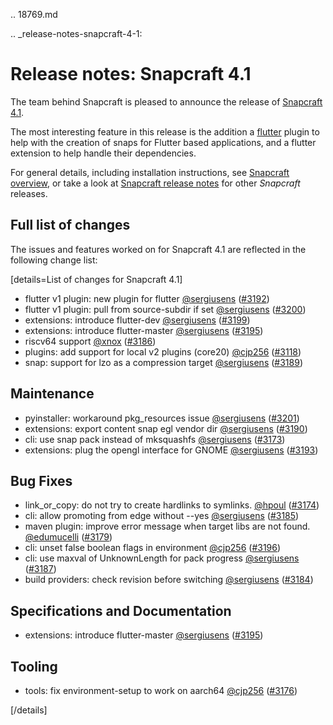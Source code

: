 .. 18769.md

.. _release-notes-snapcraft-4-1:

# Release notes: Snapcraft 4.1

The team behind Snapcraft is pleased to announce the release of [Snapcraft 4.1](https://github.com/snapcore/snapcraft/releases/tag/4.1).

The most interesting feature in this release is the addition a [flutter](/t/the-flutter-plugin/18746) plugin to help with the creation of snaps for Flutter based applications, and a flutter extension to help handle their dependencies.

For general details, including installation instructions, see [Snapcraft overview](/t/snapcraft-overview/8940), or take a look at [Snapcraft release notes](/t/snapcraft-release-notes/10721) for other *Snapcraft* releases.

## Full list of changes

The issues and features worked on for Snapcraft 4.1 are reflected in the following change list:

[details=List of changes for Snapcraft 4.1]
</br>

-   flutter v1 plugin: new plugin for flutter [@sergiusens](https://github.com/sergiusens) ([#3192](https://github.com/snapcore/snapcraft/pull/3192))
-   flutter v1 plugin: pull from source-subdir if set [@sergiusens](https://github.com/sergiusens) ([#3200](https://github.com/snapcore/snapcraft/pull/3200))
-   extensions: introduce flutter-dev [@sergiusens](https://github.com/sergiusens) ([#3199](https://github.com/snapcore/snapcraft/pull/3199))
-   extensions: introduce flutter-master [@sergiusens](https://github.com/sergiusens) ([#3195](https://github.com/snapcore/snapcraft/pull/3195))
-   riscv64 support [@xnox](https://github.com/xnox) ([#3186](https://github.com/snapcore/snapcraft/pull/3186))
-   plugins: add support for local v2 plugins (core20) [@cjp256](https://github.com/cjp256) ([#3118](https://github.com/snapcore/snapcraft/pull/3118))
-   snap: support for lzo as a compression target [@sergiusens](https://github.com/sergiusens) ([#3189](https://github.com/snapcore/snapcraft/pull/3189))

Maintenance
-----------

-   pyinstaller: workaround pkg_resources issue [@sergiusens](https://github.com/sergiusens) ([#3201](https://github.com/snapcore/snapcraft/pull/3201))
-   extensions: export content snap egl vendor dir [@sergiusens](https://github.com/sergiusens) ([#3190](https://github.com/snapcore/snapcraft/pull/3190))
-   cli: use snap pack instead of mksquashfs [@sergiusens](https://github.com/sergiusens) ([#3173](https://github.com/snapcore/snapcraft/pull/3173))
-   extensions: plug the opengl interface for GNOME [@sergiusens](https://github.com/sergiusens) ([#3193](https://github.com/snapcore/snapcraft/pull/3193))

Bug Fixes
---------

-   link_or_copy: do not try to create hardlinks to symlinks. [@hpoul](https://github.com/hpoul) ([#3174](https://github.com/snapcore/snapcraft/pull/3174))
-   cli: allow promoting from edge without --yes [@sergiusens](https://github.com/sergiusens) ([#3185](https://github.com/snapcore/snapcraft/pull/3185))
-   maven plugin: improve error message when target libs are not found. [@edumucelli](https://github.com/edumucelli) ([#3179](https://github.com/snapcore/snapcraft/pull/3179))
-   cli: unset false boolean flags in environment [@cjp256](https://github.com/cjp256) ([#3196](https://github.com/snapcore/snapcraft/pull/3196))
-   cli: use maxval of UnknownLength for pack progress [@sergiusens](https://github.com/sergiusens) ([#3187](https://github.com/snapcore/snapcraft/pull/3187))
-   build providers: check revision before switching [@sergiusens](https://github.com/sergiusens) ([#3184](https://github.com/snapcore/snapcraft/pull/3184))

Specifications and Documentation
--------------------------------

-   extensions: introduce flutter-master [@sergiusens](https://github.com/sergiusens) ([#3195](https://github.com/snapcore/snapcraft/pull/3195))

Tooling
-------

-   tools: fix environment-setup to work on aarch64 [@cjp256](https://github.com/cjp256) ([#3176](https://github.com/snapcore/snapcraft/pull/3176))

[/details]